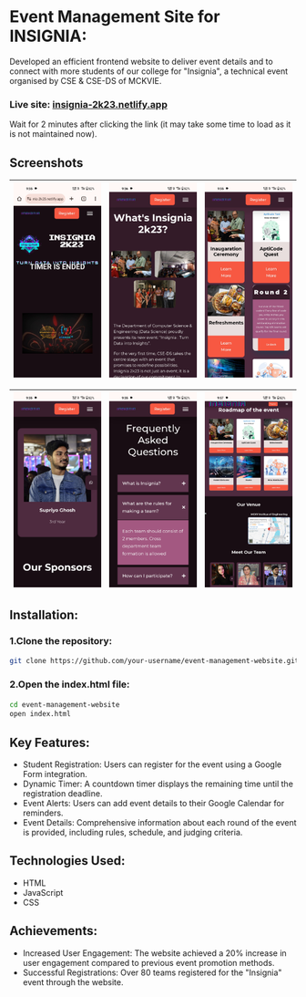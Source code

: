 # Event Management Site for INSIGNIA:
Developed an efficient frontend website to deliver event details and to connect with more students of our college for "Insignia", a technical event organised by CSE & CSE-DS of MCKVIE.   
### Live site: [insignia-2k23.netlify.app](https://insignia-2k23.netlify.app/)
Wait for 2 minutes after clicking the link (it may take some time to load as it is not maintained now).

## Screenshots
| ![](assets/scr1.jpg) | ![](assets/scr2.jpg) | ![](assets/scr3.jpg) |
| :-------------: | :-------------: | :-------------:  |

| ![](assets/scr4.jpg) | ![](assets/scr5.jpg) | ![](assets/scr6.jpg) |
| :-------------: | :-------------: | :-------------:  |

## Installation:
### 1.Clone the repository:
```bash
git clone https://github.com/your-username/event-management-website.git
```

### 2.Open the index.html file:
```bash
cd event-management-website
open index.html
```

## Key Features:
* Student Registration: Users can register for the event using a Google Form integration.
* Dynamic Timer: A countdown timer displays the remaining time until the registration deadline.
* Event Alerts: Users can add event details to their Google Calendar for reminders.
* Event Details: Comprehensive information about each round of the event is provided, including rules, schedule, and judging criteria.

## Technologies Used:
* HTML
* JavaScript
* CSS

## Achievements:
* Increased User Engagement: The website achieved a 20% increase in user engagement compared to previous event promotion methods.
* Successful Registrations: Over 80 teams registered for the "Insignia" event through the website.
